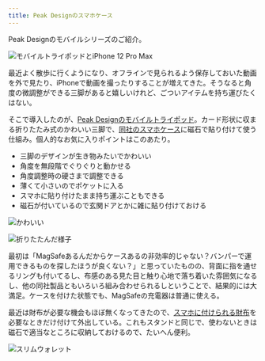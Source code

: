 ```yaml
---
title: Peak Designのスマホケース
---
```

Peak Designのモバイルシリーズのご紹介。

![](https://lh6.googleusercontent.com/itw3GmyVb8JgXVqWqwwbHWHSMqSQP6LyjjxwE5_xj8ojVg8hwS7xVclcQb4Mbgvo9CVi0QdiI_PZjqBkqObZVtnmeZq6o5h7hk17BL5hL4Y9oVrZmBKg9boAdNrzcrmw6Jp6SMo1x-0X9UWTFHzgX3nEkoUPWy1uZ3o5J38GCH8Xken8D1LP2NlZ1yQx "モバイルトライポッドとiPhone 12 Pro Max")

最近よく散歩に行くようになり、オフラインで見られるよう保存しておいた動画を外で見たり、iPhoneで動画を撮ったりすることが増えてきた。そうなると角度の微調整ができる三脚があると嬉しいけれど、ごついアイテムを持ち運びたくはない。

そこで導入したのが、[Peak Designのモバイルトライポッド](https://www.amazon.co.jp/dp/B09FRZPLL3)。カード形状に収まる折りたたみ式のかわいい三脚で、[同社のスマホケース](https://www.amazon.co.jp/dp/B09FP3HP7Z?)に磁石で貼り付けて使う仕組み。個人的なお気に入りポイントはこのあたり。

*   三脚のデザインが生き物みたいでかわいい
*   角度を無段階でぐりぐりと動かせる
*   角度調整時の硬さまで調整できる
*   薄くて小さいのでポケットに入る
*   スマホに貼り付けたまま持ち運ぶこともできる
*   磁石が付いているので玄関ドアとかに雑に貼り付けておける

![](https://lh5.googleusercontent.com/0z24WTi7jvAcUxQ7gA0i6MFd-0w07cucg-YMPXPijGR0tjf4AOKweGxOPsf2dhq0Fog6R4GaWAMlYugcVRNVbDnKBQsp07t47Wj7FJtHuVS6N9uONnb5ToXfS8WepzOu2VtbP5mVStKdMpsqeshYaYfnE0JBdbxWwA4gL44XQIGlIFskSZ-r4d8430c_ "かわいい")

![](https://lh6.googleusercontent.com/39AYYqN0Xth35TJAJR1-CFiNIrAl133jj92DU5yT5jj9tlPZPkswo_K7rDkCu6MJ1-rciiD0UKHlT1kUmx5q-GKVGqp2gVIwBwbqNDdzhzMEreI1H3N___hHrE6tgBHEpNB8_0zVOEAabCR3DKkIuKlMg0RtajriP2spLFMdgi1vnu3nkjzGDy_yEdni "折りたたんだ様子")

最初は「MagSafeあるんだからケースあるの非効率的じゃない？バンパーで運用できるものを探したほうが良くない？」と思っていたものの、背面に指を通せるリングも付いてるし、布感のある見た目と触り心地で落ち着いた雰囲気になるし、他の同社製品ともいろいろ組み合わせられるしということで、結果的には大満足。ケースを付けた状態でも、MagSafeの充電器は普通に使える。

最近は財布が必要な機会もほぼ無くなってきたので、[スマホに付けられる財布](https://www.amazon.co.jp/dp/B09FSGW671)を必要なときだけ付けて外出している。これもスタンドと同じで、使わないときは磁石で適当なところに収納しておけるので、たいへん便利。

![](https://lh3.googleusercontent.com/xLFmGXGr5eCYvfHjlaYi0wxWpp9VRQzVB7OErWHtY8THGQ1ZHJiFQTPhzbfPonF7E9DKhtnMfwCQv5aXDhjBxuYebCVV-pNDW74oYZjsl7Qj059Ncx6ok6LlYfcnw72I71seeT-zt8F426_MPz511WSg1lTNmc_C3H3JTdDygq2Agt0s5ChltST5pAo0 "スリムウォレット")
